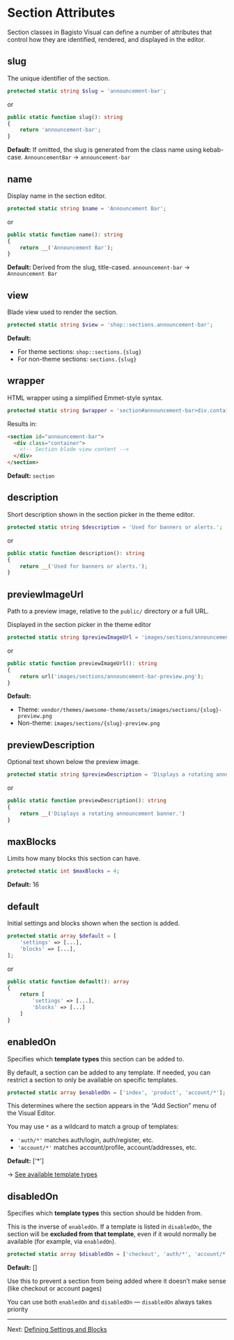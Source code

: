 # Section Attributes

Section classes in Bagisto Visual can define a number of attributes that control how they are identified, rendered, and displayed in the editor.

## slug

The unique identifier of the section.

```php
protected static string $slug = 'announcement-bar';
```

or

```php
public static function slug(): string
{
    return 'announcement-bar';
}
```

**Default:**
If omitted, the slug is generated from the class name using kebab-case.
`AnnouncementBar` → `announcement-bar`

## name

Display name in the section editor.

```php
protected static string $name = 'Announcement Bar';
```

or

```php
public static function name(): string
{
    return __('Announcement Bar');
}
```

**Default:**
Derived from the slug, title-cased.
`announcement-bar` → `Announcement Bar`

## view

Blade view used to render the section.

```php
protected static string $view = 'shop::sections.announcement-bar';
```

**Default:**

- For theme sections: `shop::sections.{slug}`
- For non-theme sections: `sections.{slug}`

## wrapper

HTML wrapper using a simplified Emmet-style syntax.

```php
protected static string $wrapper = 'section#announcement-bar>div.container';
```

Results in:

```html
<section id="announcement-bar">
  <div class="container">
    <!-- Section blade view content -->
  </div>
</section>
```

**Default:** `section`

## description

Short description shown in the section picker in the theme editor.

```php
protected static string $description = 'Used for banners or alerts.';
```

or

```php
public static function description(): string
{
    return __('Used for banners or alerts.');
}
```

## previewImageUrl

Path to a preview image, relative to the `public/` directory or a full URL.

Displayed in the section picker in the theme editor

```php
protected static string $previewImageUrl = 'images/sections/announcement-bar-preview.png';
```

or

```php
public static function previewImageUrl(): string
{
    return url('images/sections/announcement-bar-preview.png');
}
```

**Default:**

- Theme: `vendor/themes/awesome-theme/assets/images/sections/{slug}-preview.png`
- Non-theme: `images/sections/{slug}-preview.png`

## previewDescription

Optional text shown below the preview image.

```php
protected static string $previewDescription = 'Displays a rotating announcement banner.';
```

or

```php
public static function previewDescription(): string
{
    return __('Displays a rotating announcement banner.')
}
```

## maxBlocks

Limits how many blocks this section can have.

```php
protected static int $maxBlocks = 4;
```

**Default:** 16

## default

Initial settings and blocks shown when the section is added.

```php
protected static array $default = [
    'settings' => [...],
    'blocks' => [...],
];
```

or

```php
public static function default(): array
{
    return [
        'settings' => [...],
        'blocks' => [...]
    ]
}
```

## enabledOn

Specifies which **template types** this section can be added to.

By default, a section can be added to any template.
If needed, you can restrict a section to only be available on specific templates.

```php
protected static array $enabledOn = ['index', 'product', 'account/*'];
```

This determines where the section appears in the “Add Section” menu of the Visual Editor.

You may use `*` as a wildcard to match a group of templates:

- `'auth/*'` matches auth/login, auth/register, etc.
- `'account/*'` matches account/profile, account/addresses, etc.

**Default:** ['*']

→ [See available template types](../../core-concepts/templates/available.md)

## disabledOn

Specifies which **template types** this section should be hidden from.

This is the inverse of `enabledOn`.
If a template is listed in `disabledOn`, the section will be **excluded from that template**, even if it would normally be available (for example, via `enabledOn`).

```php
protected static array $disabledOn = ['checkout', 'auth/*', 'account/*'];
```

**Default:** []

Use this to prevent a section from being added where it doesn’t make sense (like checkout or account pages)

You can use both `enabledOn` and `disabledOn` — `disabledOn` always takes priority

---

Next: [Defining Settings and Blocks](./defining-section-schema.md)

